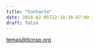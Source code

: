 ```yaml
---
title: "Contacto"
date: 2018-02-05T22:18:38-07:00
draft: false
---
```


[temas@ticnsp.org](mailto:temas@ticnsp.org)


